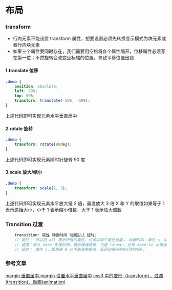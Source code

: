 # 布局

### transform

-   行内元素不能设置 transform 属性，想要设置必须先转换显示模式为块元素或者行内块元素
-   如果三个属性要同时存在，我们需要用空格将各个属性隔开，位移属性必须写在第一位；不然旋转会改变坐标轴的位置，导致平移位置出错

#### 1.translate 位移

```css
.demo {
    position: absolute;
    left: 50%;
    top: 50%;
    transform: translate(-50%, -50%);
}
```

上述代码即可实现元素水平垂直居中

#### 2.rotate 旋转

```css
.demo {
    transform: rotate(90deg);
}
```

上述代码即可实现元素顺时针旋转 90 度

#### 3.scale 放大/缩小

```css
.demo {
    transform: scale(2, 3);
}
```

上述代码即可实现元素水平放大镜 2 倍，垂直放大 3 倍
X 和 Y 的取值如果等于 1 表示原始大小，小于 1 表示缩小倍数，大于 1 表示放大倍数

### Transition 过渡

```ts
    transition: 属性 动画时间 动画形式 延时;
    // 属性： 可以用 all 表示所有的属性，也可以单个属性设置； 动画时间：单位 s，动画执行的时间；
    // 速度：默认 ease 先慢后快，最后慢速结束，匀速 linear，还有 ease-in 以慢速开始 , ease-out 以慢速结束 , ease-in-out 以慢速开始和结束；
    // 延时： 单位 s，即使是 0 也不能省略单位，延迟动画开始执行的时间；
```

### 参考文章

[margin 垂直居中,margin 设置水平垂直居中](http://www.itjxue.com/news/focus-41542.html)
[css3 中的变形（transform）、过渡(transition)、动画(animation)](https://blog.csdn.net/w_D_lufei/article/details/100511962)
